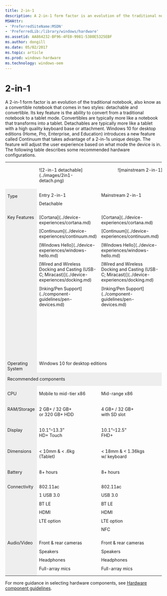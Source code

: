 ```yaml
---
title: 2-in-1
description: A 2-in-1 form factor is an evolution of the traditional notebook, also know as a convertible notebook that comes in two styles detachable and convertible. Its key feature is the ability to convert from a traditional notebook to a tablet mode.
MSHAttr:
- 'PreferredSiteName:MSDN'
- 'PreferredLib:/library/windows/hardware'
ms.assetid: AA864232-BF96-4FE0-9981-5380E5325EBF
ms.author: dongill
ms.date: 05/02/2017
ms.topic: article
ms.prod: windows-hardware
ms.technology: windows-oem
---
```


# 2-in-1


A 2-in-1 form factor is an evolution of the traditional notebook, also know as a convertible notebook that comes in two styles: detachable and convertible. Its key feature is the ability to convert from a traditional notebook to a tablet mode. Convertibles are typically more like a notebook that transforms into a tablet. Detachables are typically more like a tablet with a high quality keyboard base or attachment. Windows 10 for desktop editions (Home, Pro, Enterprise, and Education) introduces a new feature called Continuum that takes advantage of a 2-in-1s unique design. The feature will adjust the user experience based on what mode the device is in. The following table describes some recommended hardware configurations.

<table>
<tbody valign="top">
<tr>
<td style="width: 10%;">&nbsp;</td>
<td style="width: 40%;">
<p>![2-in-1 detachable](../images/2in1-detach.png)</p>
</td>
<td colspan="2" style="text-align: center;">
<p>![mainstream 2-in-1](../images/2in1.png)</p>
</td>
</tr>
<tr>
<td bgcolor="EEEEEE"><p>Type</p></td>
<td style="width: 20%;">
<p style="margin: .75em 0 .75em 0;">Entry 2-in-1</p>
<p style="margin: .75em 0 .75em 0;">Detachable</p>
</td>
<td style="width: 20%;">
<p style="margin: .75em 0 .75em 0;">Mainstream 2-in-1</p>
</td>
<td style="width: 20%;">
<p style="margin: .75em 0 .75em 0;">Premium 2-in-1</p>
</td>
</tr>
<tr>
<td colspan="1" bgcolor="EEEEEE"><p style="margin: .75em 0 .75em 0;">Key Features</p></td>
<td>
<p style="margin: .75em 0 .75em 0;">[Cortana](../device-experiences/cortana.md)</p>
<p style="margin: .75em 0 .75em 0;">[Continuum](../device-experiences/continuum.md)</p>
<p style="margin: .75em 0 .75em 0;">[Windows&nbsp;Hello](../device-experiences/windows-hello.md)</p>
<p style="margin: .75em 0 .75em 0;">[Wired&nbsp;and&nbsp;Wireless Docking&nbsp;and&nbsp;Casting (USB-C;&nbsp;Miracast)](../device-experiences/docking.md)</p>
<p style="margin: .75em 0 .75em 0;">[Inking/Pen&nbsp;Support](../component-guidelines/pen-devices.md)</p>
</td>
<td>
<p style="margin: .75em 0 .75em 0;">[Cortana](../device-experiences/cortana.md)</p>
<p style="margin: .75em 0 .75em 0;">[Continuum](../device-experiences/continuum.md)</p>
<p style="margin: .75em 0 .75em 0;">[Windows&nbsp;Hello](../device-experiences/windows-hello.md)</p>
<p style="margin: .75em 0 .75em 0;">[Wired&nbsp;and&nbsp;Wireless Docking&nbsp;and&nbsp;Casting (USB-C;&nbsp;Miracast)](../device-experiences/docking.md)</p>
<p style="margin: .75em 0 .75em 0;">[Inking/Pen&nbsp;Support](../component-guidelines/pen-devices.md)</p>
</td>
<td>
<p style="margin: .75em 0 .75em 0;">[Cortana](../device-experiences/cortana.md)</p>
<p style="margin: .75em 0 .75em 0;">[Continuum](../device-experiences/continuum.md)</p>
<p style="margin: .75em 0 .75em 0;">[Windows&nbsp;Hello](../device-experiences/windows-hello.md)</p>
<p style="margin: .75em 0 .75em 0;">[Wired&nbsp;and&nbsp;Wireless Docking&nbsp;and&nbsp;Casting (USB-C;&nbsp;Miracast)](../device-experiences/docking.md)</p>
<p style="margin: .75em 0 .75em 0;">[Inking/Pen&nbsp;Support](../component-guidelines/pen-devices.md)</p>
<p style="margin: .75em 0 .75em 0;">[Long&nbsp;battery&nbsp;life (12+&nbsp;hours)](../component-guidelines/battery.md)</p>
<p style="margin: .75em 0 .75em 0;">[Precision&nbsp;Touchpad](../component-guidelines/precision-touchpad-devices.md)</p>
</td>
</tr>
<tr>
<td bgcolor="EEEEEE">Operating System</td>
<td colspan="3">Windows&nbsp;10 for desktop editions</td>
</tr>
<tr>
<td colspan="4" bgcolor="EEEEEE"><p style="margin: .75em 0 .75em 0;">Recommended components</p></td>
</tr>
<tr>
<td bgcolor="EEEEEE"><p>CPU</p></td>
<td><p>Mobile to mid-tier x86</p></td>
<td><p>Mid-range x86</p></td>
<td><p>Premium x86</p></td>
</tr>
<tr>
<td bgcolor="EEEEEE"><p>RAM/Storage</p></td>
<td><p>2&nbsp;GB+&nbsp;/ 32&nbsp;GB+<br/> or 320&nbsp;GB+ HDD</p></td>
<td><p>4&nbsp;GB+&nbsp;/ 32&nbsp;GB+<br/> with SD slot</p></td>
<td><p>4&ndash;16&nbsp;GB&nbsp;/ 64&nbsp;GB&ndash;1&nbsp;TB SSD</p></td>
</tr>
<tr>
<td bgcolor="EEEEEE"><p>Display</p></td>
<td><p>10.1&rdquo;&ndash;13.3&rdquo;<br/> HD+ Touch</p></td>
<td><p>10.1&rdquo;&ndash;12.5&rdquo;<br/> FHD+</p></td>
<td><p>11.6&rdquo;&ndash;14&rdquo;<br/> FHD-4K / Touch</p></td>
</tr>
<tr>
<td bgcolor="EEEEEE"><p>Dimensions</p></td>
<td><p>&lt;&nbsp;10mm&nbsp;&amp; &lt;&nbsp;.6kg<br/> (Tablet)</p></td>
<td><p>&lt;&nbsp;18mm&nbsp;&amp; &lt;&nbsp;1.36kgs<br/> w/ keyboard</p></td>
<td><p>&lt;&nbsp;16mm&nbsp;&amp; &lt;&nbsp;1.36kg<br/> (combined w/ keyboard)</p></td>
</tr>
<tr>
<td bgcolor="EEEEEE"><p>Battery</p></td>
<td><p>8+&nbsp;hours</p></td>
<td><p>8+&nbsp;hours</p></td>
<td><p>12+&nbsp;hours</p></td>
</tr>
<tr>
<td bgcolor="EEEEEE"><p style="margin: .75em 0 .75em 0;">Connectivity</p></td>
<td>
<p style="margin: .75em 0 .75em 0;">802.11ac</p>
<p style="margin: .75em 0 .75em 0;">1 USB 3.0</p>
<p style="margin: .75em 0 .75em 0;">BT LE</p>
<p style="margin: .75em 0 .75em 0;">HDMI</p>
<p style="margin: .75em 0 .75em 0;">LTE option</p>
</td>
<td>
<p style="margin: .75em 0 .75em 0;">802.11ac</p>
<p style="margin: .75em 0 .75em 0;">USB 3.0</p>
<p style="margin: .75em 0 .75em 0;">BT LE</p>
<p style="margin: .75em 0 .75em 0;">HDMI</p>
<p style="margin: .75em 0 .75em 0;">LTE option</p>
<p style="margin: .75em 0 .75em 0;">NFC</p>
</td>
<td>
<p style="margin: .75em 0 .75em 0;">802.11ac</p>
<p style="margin: .75em 0 .75em 0;">2+ USB 3.<i>x</i></p>
<p style="margin: .75em 0 .75em 0;">BT LE</p>
<p style="margin: .75em 0 .75em 0;">LTE option</p>
</style>
</td>
</tr>
<tr>
<td bgcolor="EEEEEE"><p style="margin: .75em 0 .75em 0;">Audio/Video</p></td>
<td>
<p style="margin: .75em 0 .75em 0;">Front &amp; rear cameras</p>
<p style="margin: .75em 0 .75em 0;">Speakers</p>
<p style="margin: .75em 0 .75em 0;">Headphones</p>
<p style="margin: .75em 0 .75em 0;">Full-array mics</p>
</td>
<td>
<p style="margin: .75em 0 .75em 0;">Front &amp; rear cameras</p>
<p style="margin: .75em 0 .75em 0;">Speakers</p>
<p style="margin: .75em 0 .75em 0;">Headphones</p>
<p style="margin: .75em 0 .75em 0;">Full-array mics</p>
</td>
<td>
<p style="margin: .75em 0 .75em 0;">Stereo Speaker</p>
<p style="margin: .75em 0 .75em 0;">HD Webcam</p>
<p style="margin: .75em 0 .75em 0;">Full-array mics</p>
</td>
</tr>
</tbody>
</table>


For more guidance in selecting hardware components, see [Hardware component guidelines](../component-guidelines/components.md).



